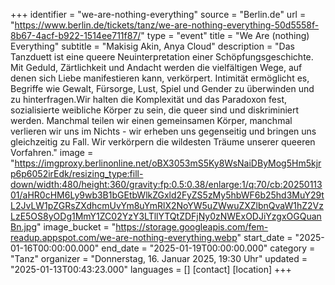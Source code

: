 +++
identifier = "we-are-nothing-everything"
source = "Berlin.de"
url = "https://www.berlin.de/tickets/tanz/we-are-nothing-everything-50d5558f-8b67-4acf-b922-1514ee711f87/"
type = "event"
title = "We Are (nothing) Everything"
subtitle = "Makisig Akin, Anya Cloud"
description = "Das Tanzduett ist eine queere Neuinterpretation einer Schöpfungsgeschichte. Mit Geduld, Zärtlichkeit und Andacht werden die vielfältigen Wege, auf denen sich Liebe manifestieren kann, verkörpert. Intimität ermöglicht es, Begriffe wie Gewalt, Fürsorge, Lust, Spiel und Gender zu überwinden und zu hinterfragen.Wir halten die Komplexität und das Paradoxon fest, sozialisierte weibliche Körper zu sein, die queer sind und diskriminiert werden. Manchmal teilen wir einen gemeinsamen Körper, manchmal verlieren wir uns im Nichts - wir erheben uns gegenseitig und bringen uns gleichzeitig zu Fall. Wir verkörpern die wildesten Träume unserer queeren Vorfahren."
image = "https://imgproxy.berlinonline.net/oBX3053mS5Ky8WsNaiDByMog5Hm5kjrp6p6052irEdk/resizing_type:fill-down/width:480/height:360/gravity:fp:0.5:0.38/enlarge:1/q:70/cb:2025011301/aHR0cHM6Ly9wb3B1bGEtbWlkZGxld2FyZS5zMy5hbWF6b25hd3MuY29tL2JvLW1pZGRsZXdhcmUvYm8uYmRlX2NoYW5uZWwuZXZlbnQvaW1hZ2VzLzE5OS8yODg1MmY1ZC02YzY3LTllYTQtZDFjNy0zNWExODJiYzgxOGQuanBn.jpg"
image_bucket = "https://storage.googleapis.com/fem-readup.appspot.com/we-are-nothing-everything.webp"
start_date = "2025-01-16T00:00:00.000"
end_date = "2025-01-19T00:00:00.000"
category = "Tanz"
organizer = "Donnerstag, 16. Januar 2025, 19:30 Uhr"
updated = "2025-01-13T00:43:23.000"
languages = []
[contact]
[location]
+++